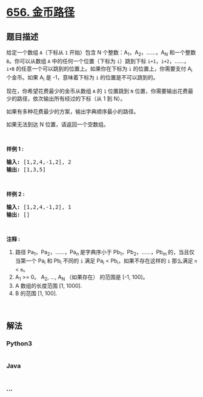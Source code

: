 # [656. 金币路径](https://leetcode-cn.com/problems/coin-path)



## 题目描述

<!-- 这里写题目描述 -->

<p>给定一个数组 <code>A</code>（下标从 <code>1</code> 开始）包含 N 个整数：A<sub>1</sub>，A<sub>2</sub>，&hellip;&hellip;，A<sub>N</sub>&nbsp;和一个整数 <code>B</code>。你可以从数组 <code>A</code> 中的任何一个位置（下标为 <code>i</code>）跳到下标&nbsp;<code>i+1</code>，<code>i+2</code>，&hellip;&hellip;，<code>i+B</code>&nbsp;的任意一个可以跳到的位置上。如果你在下标为 <code>i</code> 的位置上，你需要支付 A<sub>i</sub> 个金币。如果 A<sub>i</sub> 是 -1，意味着下标为 <code>i</code> 的位置是不可以跳到的。</p>

<p>现在，你希望花费最少的金币从数组 <code>A</code> 的 <code>1</code> 位置跳到&nbsp;<code>N</code> 位置，你需要输出花费最少的路径，依次输出所有经过的下标（从 1 到 N）。</p>

<p>如果有多种花费最少的方案，输出字典顺序最小的路径。</p>

<p>如果无法到达 N 位置，请返回一个空数组。</p>

<p>&nbsp;</p>

<p><strong>样例 1 :</strong></p>

<pre><strong>输入:</strong> [1,2,4,-1,2], 2
<strong>输出:</strong> [1,3,5]
</pre>

<p>&nbsp;</p>

<p><strong>样例 2 :</strong></p>

<pre><strong>输入:</strong> [1,2,4,-1,2], 1
<strong>输出:</strong> []
</pre>

<p>&nbsp;</p>

<p><strong>注释 :</strong></p>

<ol>
	<li>路径 Pa<sub>1</sub>，Pa<sub>2</sub>，&hellip;&hellip;，Pa<sub>n&nbsp;</sub>是字典序小于 Pb<sub>1</sub>，Pb<sub>2</sub>，&hellip;&hellip;，Pb<sub>m&nbsp;</sub>的，当且仅当第一个 Pa<sub>i</sub> 和 Pb<sub>i</sub> 不同的 <code>i</code> 满足 Pa<sub>i</sub> &lt; Pb<sub>i</sub>，如果不存在这样的 <code>i</code> 那么满足 <code>n</code> &lt; <code>m</code>。</li>
	<li>A<sub>1</sub> &gt;= 0。&nbsp;A<sub>2</sub>, ..., A<sub>N</sub>&nbsp;（如果存在）&nbsp;的范围是 [-1, 100]。</li>
	<li>A 数组的长度范围 [1, 1000].</li>
	<li>B 的范围&nbsp;[1, 100].</li>
</ol>

<p>&nbsp;</p>


## 解法

<!-- 这里可写通用的实现逻辑 -->

<!-- tabs:start -->

### **Python3**

<!-- 这里可写当前语言的特殊实现逻辑 -->

```python

```

### **Java**

<!-- 这里可写当前语言的特殊实现逻辑 -->

```java

```

### **...**

```

```

<!-- tabs:end -->

